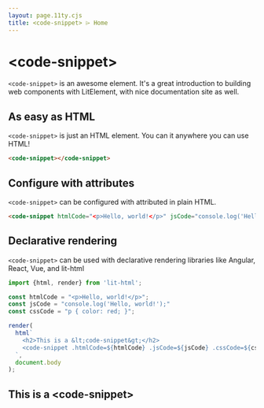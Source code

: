 ```yaml
---
layout: page.11ty.cjs
title: <code-snippet> ⌲ Home
---
```


# &lt;code-snippet>

`<code-snippet>` is an awesome element. It's a great introduction to building web components with LitElement, with nice documentation site as well.

## As easy as HTML

<section class="columns">
  <div>

`<code-snippet>` is just an HTML element. You can it anywhere you can use HTML!

```html
<code-snippet></code-snippet>
```

  </div>
  <div>

<code-snippet></code-snippet>

  </div>
</section>

## Configure with attributes

<section class="columns">
  <div>

`<code-snippet>` can be configured with attributed in plain HTML.

```html
<code-snippet htmlCode="<p>Hello, world!</p>" jsCode="console.log('Hello, world!');" cssCode="p { color: red; }"></code-snippet>
```

  </div>
  <div>

<code-snippet htmlCode="<p>Hello, world!</p>" jsCode="console.log('Hello, world!');" cssCode="p { color: red; }"></code-snippet>

  </div>
</section>

## Declarative rendering

<section class="columns">
  <div>

`<code-snippet>` can be used with declarative rendering libraries like Angular, React, Vue, and lit-html

```js
import {html, render} from 'lit-html';

const htmlCode = "<p>Hello, world!</p>";
const jsCode = "console.log('Hello, world!');"
const cssCode = "p { color: red; }";

render(
  html`
    <h2>This is a &lt;code-snippet&gt;</h2>
    <code-snippet .htmlCode=${htmlCode} .jsCode=${jsCode} .cssCode=${cssCode}></code-snippet>
  `,
  document.body
);
```

  </div>
  <div>

<h2>This is a &lt;code-snippet&gt;</h2>
<code-snippet htmlCode="<p>Hello, world!</p>" jsCode="console.log('Hello, world!');" cssCode="p { color: red; }"></code-snippet>

  </div>
</section>
